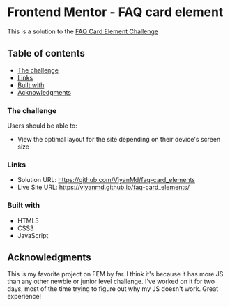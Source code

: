 # Frontend Mentor - FAQ card element

This is a solution to the [FAQ Card Element Challenge](https://www.frontendmentor.io/challenges/profile-card-component-cfArpWshJ)
## Table of contents

- [The challenge](#the-challenge)
- [Links](#links)
- [Built with](#built-with)
- [Acknowledgments](#acknowledgments)

### The challenge

Users should be able to:

- View the optimal layout for the site depending on their device's screen size

### Links

- Solution URL: https://github.com/ViyanMd/faq-card_elements
- Live Site URL: https://viyanmd.github.io/faq-card_elements/
### Built with

- HTML5 
- CSS3
- JavaScript 

## Acknowledgments

This is my favorite project on FEM by far. I think it's because it has more JS than any other newbie or junior level challenge. I've worked on it for two days, most of the time trying to
figure out why my JS doesn't work. Great experience! 
